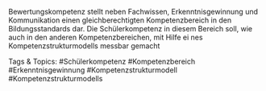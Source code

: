  
Bewertungskompetenz stellt neben Fachwissen, Erkenntnisgewinnung und 
Kommunikation einen gleichberechtigten Kompetenzbereich in den Bildungsstandards 
dar. Die Schülerkompetenz in diesem Bereich soll, wie auch in den anderen 
Kompetenzbereichen, mit Hilfe ei nes Kompetenzstrukturmodells messbar gemacht 

   Tags & Topics:
   #Schülerkompetenz
   #Kompetenzbereich
   #Erkenntnisgewinnung
   #Kompetenzstrukturmodell
   #Kompetenzstrukturmodells